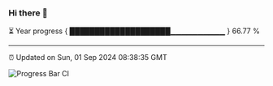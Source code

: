 ### Hi there 👋

⏳ Year progress { ████████████████████▁▁▁▁▁▁▁▁▁▁ } 66.77 %

---

⏰ Updated on Sun, 01 Sep 2024 08:38:35 GMT

![Progress Bar CI](https://github.com/IshwaranRudhara/GIT-ACTION/workflows/Progress%20Bar%20CI/badge.svg)
